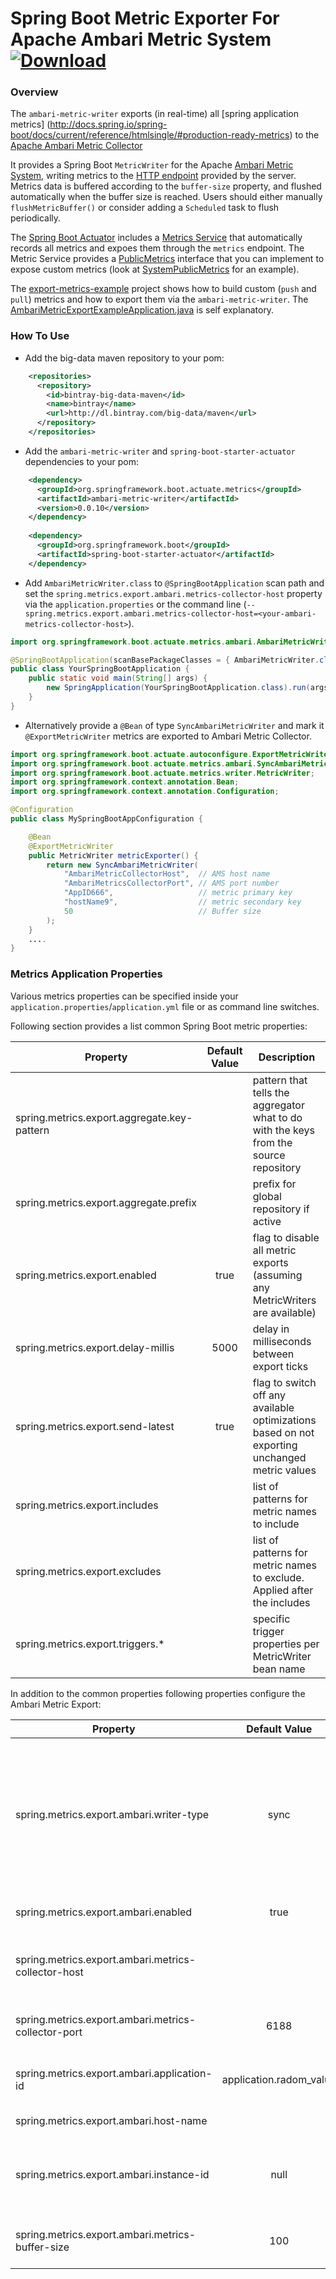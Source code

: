 # Spring Boot Metric Exporter For Apache Ambari Metric System [ ![Download](https://api.bintray.com/packages/big-data/maven/ambari-metric-writer/images/download.svg) ](https://api.bintray.com/packages/big-data/maven/ambari-metric-writer/_latestVersion)

### Overview
The `ambari-metric-writer` exports (in real-time) all [spring application metrics] (http://docs.spring.io/spring-boot/docs/current/reference/htmlsingle/#production-ready-metrics) to the [Apache Ambari Metric Collector](https://cwiki.apache.org/confluence/display/AMBARI/Metrics+Collector+API+Specification)

It provides a Spring Boot `MetricWriter` for the Apache [Ambari Metric System](https://cwiki.apache.org/confluence/display/AMBARI/Metrics), writing metrics to the [HTTP endpoint](https://cwiki.apache.org/confluence/display/AMBARI/Metrics+Collector+API+Specification) provided by the server. Metrics data is buffered according to the `buffer-size` property, and flushed automatically when the buffer size is reached. Users should either manually `flushMetricBuffer()` or consider adding a `Scheduled` task to flush periodically.

The [Spring Boot Actuator](http://docs.spring.io/spring-boot/docs/current/reference/htmlsingle/#production-ready) includes a [Metrics Service](http://docs.spring.io/spring-boot/docs/current/reference/htmlsingle/#production-ready-metrics) that automatically records all metrics and expoes them through the `metrics` endpoint. 
The Metric Service provides a [PublicMetrics](http://github.com/spring-projects/spring-boot/tree/v1.2.7.RELEASE/spring-boot-actuator/src/main/java/org/springframework/boot/actuate/endpoint/PublicMetrics.java) interface that you can implement to expose custom metrics (look at [SystemPublicMetrics](http://github.com/spring-projects/spring-boot/tree/v1.2.7.RELEASE/spring-boot-actuator/src/main/java/org/springframework/boot/actuate/endpoint/SystemPublicMetrics.java) for an example). 

The [export-metrics-example](https://github.com/tzolov/export-metrics-example) project shows how to build custom (`push` and `pull`) metrics and how to export them via the `ambari-metric-writer`. The [AmbariMetricExportExampleApplication.java](https://github.com/tzolov/export-metrics-example/blob/master/src/main/java/net/tzolov/springboot/metric/AmbariMetricExportExampleApplication.java) is self explanatory.  

### How To Use


* Add the big-data maven repository to your pom:

```xml
    <repositories>
      <repository>
        <id>bintray-big-data-maven</id>
        <name>bintray</name>
        <url>http://dl.bintray.com/big-data/maven</url>
      </repository>
    </repositories>    
```

* Add the `ambari-metric-writer` and `spring-boot-starter-actuator` dependencies to your pom:

```xml
    <dependency>
      <groupId>org.springframework.boot.actuate.metrics</groupId>
      <artifactId>ambari-metric-writer</artifactId>
      <version>0.0.10</version>
    </dependency>    
    
    <dependency>
      <groupId>org.springframework.boot</groupId>
      <artifactId>spring-boot-starter-actuator</artifactId>
    </dependency>
```

* Add `AmbariMetricWriter.class` to `@SpringBootApplication` scan path and set the `spring.metrics.export.ambari.metrics-collector-host` property via the `application.properties` or the command line (`--spring.metrics.export.ambari.metrics-collector-host=<your-ambari-metrics-collector-host>`).

```java
import org.springframework.boot.actuate.metrics.ambari.AmbariMetricWriter;

@SpringBootApplication(scanBasePackageClasses = { AmbariMetricWriter.class, YourSpringBootApplication.class })
public class YourSpringBootApplication {
	public static void main(String[] args) {
		new SpringApplication(YourSpringBootApplication.class).run(args);
	}
}
```

* Alternatively provide a `@Bean` of type `SyncAmbariMetricWriter` and mark it `@ExportMetricWriter` metrics are exported to Ambari Metric Collector. 

```java
import org.springframework.boot.actuate.autoconfigure.ExportMetricWriter;
import org.springframework.boot.actuate.metrics.ambari.SyncAmbariMetricWriter;
import org.springframework.boot.actuate.metrics.writer.MetricWriter;
import org.springframework.context.annotation.Bean;
import org.springframework.context.annotation.Configuration;

@Configuration
public class MySpringBootAppConfiguration {

	@Bean
	@ExportMetricWriter
	public MetricWriter metricExporter() {
		return new SyncAmbariMetricWriter(
			"AmbariMetricCollectorHost",  // AMS host name
			"AmbariMetricsCollectorPort", // AMS port number
			"AppID666",                   // metric primary key
			"hostName9",                  // metric secondary key
			50                            // Buffer size
		);
	}
	....
}
```
### Metrics Application Properties

Various metrics properties can be specified inside your `application.properties`/`application.yml` file or as command line switches. 

Following section provides a list common Spring Boot metric properties:

| Property        | Default Value           | Description  |
| ------------- |:-------------:| -----|
| spring.metrics.export.aggregate.key-pattern | | pattern that tells the aggregator what to do with the keys from the source repository |
| spring.metrics.export.aggregate.prefix | | prefix for global repository if active |
| spring.metrics.export.enabled | true | flag to disable all metric exports (assuming any MetricWriters are available) |
| spring.metrics.export.delay-millis | 5000 | delay in milliseconds between export ticks |
| spring.metrics.export.send-latest | true | flag to switch off any available optimizations based on not exporting unchanged metric values |
| spring.metrics.export.includes | | list of patterns for metric names to include |
| spring.metrics.export.excludes | | list of patterns for metric names to exclude. Applied after the includes |
| spring.metrics.export.triggers.* | | specific trigger properties per MetricWriter bean name |

In addition to the common properties following properties configure the Ambari Metric Export:

| Property        | Default Value           | Description  |
| ------------- |:-------------:| -----|
| spring.metrics.export.ambari.writer-type | sync  | `synch` (default) uses synchronous REST calls to send the metrics to the server. The `async` uses asynchronous REST calls to transmit the metrics and `dummy` prints the metrics to the log.  |
| spring.metrics.export.ambari.enabled | true  | When set to false the ambari export is deactivated  |
| spring.metrics.export.ambari.metrics-collector-host |  | Host of a Ambari Metrics Collector server host to receive exported metrics |
| spring.metrics.export.ambari.metrics-collector-port | 6188 | Port of a Ambari Metrics Collector server to receive exported metrics |
| spring.metrics.export.ambari.application-id | application.radom_value | Uniquely identify service/application within Ambari Metrics Collector |
| spring.metrics.export.ambari.host-name |   | Secondary identifier |
| spring.metrics.export.ambari.instance-id | null  | Application instance id. Required if multiple `application-id` are run in parallel |
| spring.metrics.export.ambari.metrics-buffer-size | 100 | Metric buffer size to fill before posting data to server |

